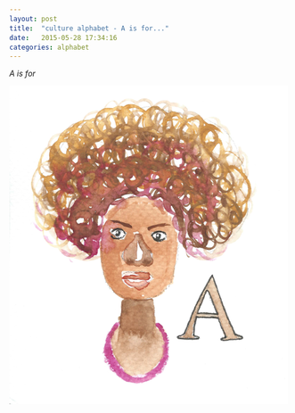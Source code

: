 ```yaml
---
layout: post
title:  "culture alphabet - A is for..."
date:   2015-05-28 17:34:16
categories: alphabet
---
```


*A is for*

![A is for](/assets/culture-a-is-for.png)
